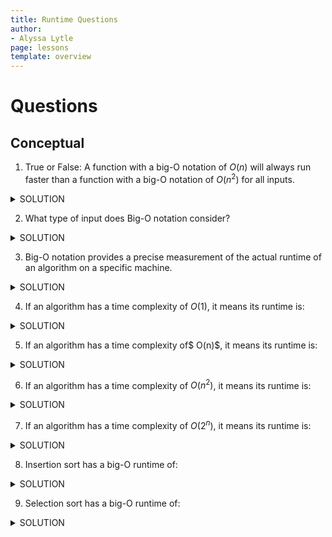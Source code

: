 ```yaml
---
title: Runtime Questions
author:
- Alyssa Lytle
page: lessons
template: overview
---
```


# Questions

## Conceptual

1. True or False: A function with a big-O notation of $O(n)$ will always run faster than a function with a big-O notation of $O(n^2)$ for all inputs.
<details>
<summary>SOLUTION</summary>
This is False. A function with big-O notation of $O(n)$ will theoretically run faster than a function with a big-O notation of $O(n^2)$ on a *worst case* input.
</details>

2. What type of input does Big-O notation consider?
<details>
<summary>SOLUTION</summary>
Worst Case.
</details>

3. Big-O notation provides a precise measurement of the actual runtime of an algorithm on a specific machine.
<details>
<summary>SOLUTION</summary>
False.
</details>

4. If an algorithm has a time complexity of $O(1)$, it means its runtime is:
<details>
<summary>SOLUTION</summary>
Constant
</details>

5. If an algorithm has a time complexity of$ O(n)$, it means its runtime is:
<details>
<summary>SOLUTION</summary>
Linear
</details>

6. If an algorithm has a time complexity of $O(n^2)$, it means its runtime is:
<details>
<summary>SOLUTION</summary>
Quadratic
</details>

7. If an algorithm has a time complexity of $O(2^n)$, it means its runtime is:
<details>
<summary>SOLUTION</summary>
Exponential
</details>

8. Insertion sort has a big-O runtime of:
<details>
<summary>SOLUTION</summary>
$O(n)$
</details>

9. Selection sort has a big-O runtime of:
<details>
<summary>SOLUTION</summary>
$O(n)$
</details>